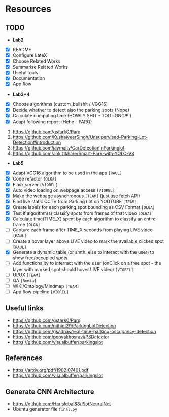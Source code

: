 # Resources

## TODO
- **Lab2**  
- [x] README  
- [x] Configure LateX
- [x] Choose Related Works  
- [x] Summarize Related Works
- [x] Useful tools
- [x] Documentation  
- [x] App flow  
  
- **Lab3+4** 
- [x] Choose algorithms (custom_bullshit / VGG16)
- [x] Decide whether to detect also the parking spots (Nope)
- [x] Calculate computing time (HOWLY SHIT - TOO LONG!!!!)
- [x] Adapt following repos:  (Hehe - PARQ)
1. https://github.com/gstark0/Parq
2. https://github.com/KushajveerSingh/Unsupervised-Parking-Lot-Detection#introduction
3. https://github.com/jaymaity/CarDetectionInParkinglot
4. https://github.com/ankit1khare/Smart-Park-with-YOLO-V3

- **Lab5**
- [x] Adapt VGG16 algorithm to be used in the app `[RAUL]`
- [x] Code refactor `[OLGA]`
- [x] Flask server `[VIOREL]`
- [x] Auto video loading on webpage access `[VIOREL]`
- [x] Make the webpage asynchronous `[TEAM]` (just use fetch API)
- [x] Find live static CCTV from Parking Lot on YOUTUBE `[TEAM]`
- [x] Create labels for each parking spot bounding as CSV Format `[OLGA]`
- [x] Test if algorithm(s) classify spots from frames of that video `[OLGA]`
- [x] Calculate time(TIME_X) spent by each algorithm to classify an entire frame `[OLGA]`
- [ ] Capture each frame after TIME_X seconds from playing LIVE video `[RAUL]`
- [ ] Create a hover layer above LIVE video to mark the available clicked spot `[RAUL]`
- [x] Generate a dynamic table (or smth. else to interact with the user) to show free/occupied spots 
- [ ] Add functionality to interract with the user (onClick on a free spot - the layer with marked spot should hover LIVE video)  `[VIOREL]`
- [ ] UI/UX `[TEAM]`
- [ ] QA `[Benta]`
- [ ] WIKI/Ontology/Mindmap `[TEAM]`
- [ ] App flow pipeline `[VIOREL]`

## Useful links
- https://github.com/gstark0/Parq
- https://github.com/nithint29/ParkingLotDetection
- https://github.com/gsadhas/real-time-parking-occupancy-detection
- https://github.com/pooyakhosravi/PSDetector
- https://github.com/visualbuffer/parkingslot

## References
- https://arxiv.org/pdf/1902.07401.pdf
- https://github.com/visualbuffer/parkingslot


## Generate CNN Architecture
- https://github.com/HarisIqbal88/PlotNeuralNet
- Ubuntu generator file `final.py`
